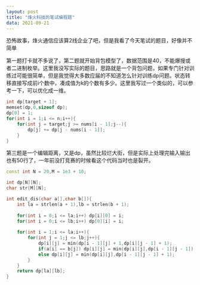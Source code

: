 ```yaml
---
layout: post
title: "烽火科技的笔试编程题"
data: 2021-09-21
---
```


恐怖故事，烽火通信应该算2线企业了吧，但是我看了今天笔试的题目，好像并不简单

第一题打卡就不多说了，第二题就开始背包模型了，数据范围是40，不能爆搜或者二进制枚举。这里我没写实际的题目，思路就是一个背包问题，如果专门针对训练过可能很简单，但是我觉得大多数应届的不知道怎么针对训练dp问题。状态转移直接写成前i个数中，凑成值为k的个数有多少。这里我写过一个类似的，可以参考一下，可以优化成一维。

```c++
int dp[target + 1];
memset(dp,0,sizeof dp);
dp[0] = 1;
for(int i = 1;i <= n;i++){
	for(int j = target;j >= nums[i - 1];j--){
		dp[j] += dp[j - nums[i - 1]];
	}
}
```

第三题是一个编辑距离，又是dp，虽然比较烂大街，但是实际上处理完输入输出也有50行了，一年前没打竞赛的时候看这个代码当时也是裂开。

```c++
const int N = 20,M = 1e3 + 10;

int dp[N][N];
char str[M][N];

int edit_dis(char a[],char b[]){
    int la = strlen(a + 1),lb = strlen(b + 1);
    
    for(int i = 0;i <= la;i++) dp[i][0] = i;
    for(int i = 0;i <= lb;i++) dp[0][i] = i;
    
    for(int i = 1;i <= la;i++){
        for(int j = 1;j <= lb;j++){
            dp[i][j] = min(dp[i - 1][j] + 1,dp[i][j - 1] + 1);
            if(a[i] == b[j]) dp[i][j] = min(dp[i][j],dp[i - 1][j - 1]);
            else dp[i][j] = min(dp[i][j],dp[i - 1][j - 1] + 1);
        }
    }
    return dp[la][lb];
}
```

